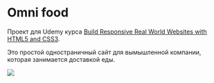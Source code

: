 # Omni food

Проект для Udemy курса [Build Responsive Real World Websites with HTML5 and CSS3](https://www.udemy.com/design-and-develop-a-killer-website-with-html5-and-css3/). 

Это простой одностраничный сайт для вымышленной компании, которая занимается доставкой еды.

![](https://www.thecreativedonut.com/wp-content/uploads/2017/02/MBP_pure-front-min-11.png)